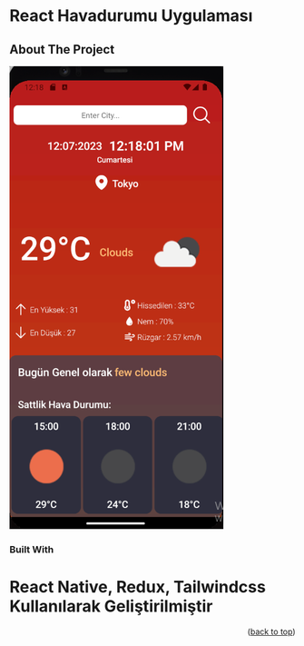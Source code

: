 
# React Havadurumu Uygulaması



<!-- ABOUT THE PROJECT -->
## About The Project

![Product Name Screen Shot](https://github.com/ZiyaOzgul/Native-Weather-App/blob/master/src/img/forecast-1.png)




### Built With

# React Native, Redux, Tailwindcss Kullanılarak Geliştirilmiştir

<p align="right">(<a href="#readme-top">back to top</a>)</p>






